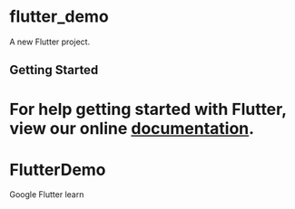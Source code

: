# flutter_demo

A new Flutter project.

## Getting Started

For help getting started with Flutter, view our online
[documentation](https://flutter.io/).
=======
# FlutterDemo
Google Flutter learn

